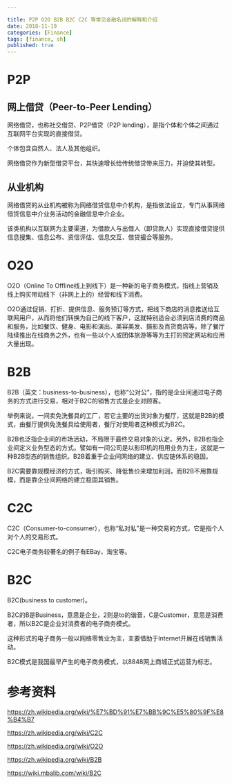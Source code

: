 ```yaml
---

title: P2P O2O B2B B2C C2C 等常见金融名词的解释和介绍
date: 2018-11-19
categories: [Finance]
tags: [finance, sh]
published: true
---
```


# P2P

## 网上借贷（Peer-to-Peer Lending）

网络借贷，也称社交借贷、P2P借贷（P2P lending），是指个体和个体之间通过互联网平台实现的直接借贷。

个体包含自然人、法人及其他组织。

网络借贷作为新型借贷平台，其快速增长给传统借贷带来压力，并迫使其转型。

## 从业机构

网络借贷的从业机构被称为网络借贷信息中介机构，是指依法设立，专门从事网络借贷信息中介业务活动的金融信息中介企业。

该类机构以互联网为主要渠道，为借款人与出借人（即贷款人）实现直接借贷提供信息搜集、信息公布、资信评估、信息交互、借贷撮合等服务。

# O2O

O2O（Online To Offline线上到线下）是一种新的电子商务模式，指线上营销及线上购买带动线下（非网上上的）经营和线下消费。

O2O通过促销、打折、提供信息、服务预订等方式，把线下商店的消息推送给互联网用户，从而将他们转换为自己的线下客户，这就特别适合必须到店消费的商品和服务，比如餐饮、健身、电影和演出、美容美发、摄影及百货商店等，除了餐厅陆续推出在线商务之外，也有一些以个人或团体旅游等等为主打的预定网站和应用大量出现。

# B2B

B2B（英文：business-to-business），也称“公对公”，指的是企业间通过电子商务的方式进行交易，相对于B2C的销售方式是企业对顾客。

举例来说，一间卖免洗餐具的工厂，若它主要的出货对象为餐厅，这就是B2B的模式，由餐厅提供免洗餐具给使用者，餐厅对使用者这种模式为B2C。

B2B也泛指企业间的市场活动，不局限于最终交易对象的认定。另外，B2B也指企业间定义业务型态的方式。譬如有一间公司是以影印机的租用业务为主，这就是一种B2B型态的销售组织。B2B着重于企业间网络的建立、供应链体系的稳固。

B2C需要靠规模经济的方式，吸引购买、降低售价来增加利润，而B2B不用靠规模，而是靠企业间网络的建立稳固其销售。

# C2C

C2C（Consumer-to-consumer），也称“私对私”是一种交易的方式，它是指个人对个人的交易形式。

C2C电子商务较著名的例子有EBay，淘宝等。 

# B2C

B2C(business to customer)。

B2C的B是Business，意思是企业，2则是to的谐音，C是Customer，意思是消费者，所以B2C是企业对消费者的电子商务模式。

这种形式的电子商务一般以网络零售业为主，主要借助于Internet开展在线销售活动。

B2C模式是我国最早产生的电子商务模式，以8848网上商城正式运营为标志。


# 参考资料

https://zh.wikipedia.org/wiki/%E7%BD%91%E7%BB%9C%E5%80%9F%E8%B4%B7

https://zh.wikipedia.org/wiki/C2C

https://zh.wikipedia.org/wiki/O2O

https://zh.wikipedia.org/wiki/B2B

https://wiki.mbalib.com/wiki/B2C

